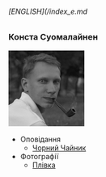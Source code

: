 ###### [ENGLISH](/index_e.md
### Конста Суомалайнен
![Portrait](/img/portrait_s.png)
- Оповідання
  - [Чорний Чайник](/texts/blackk.md)
- Фотографії
  - [Плівка](/film.md)
